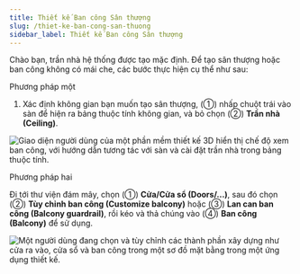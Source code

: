 ```yaml
---
title: Thiết kế Ban công Sân thượng
slug: /thiet-ke-ban-cong-san-thuong
sidebar_label: Thiết kế Ban công Sân thượng
---
```


Chào bạn, trần nhà hệ thống được tạo mặc định. Để tạo sân thượng hoặc ban công không có mái che, các bước thực hiện cụ thể như sau:

Phương pháp một

1. Xác định không gian bạn muốn tạo sân thượng, (①) nhấp chuột trái vào sàn để hiện ra bảng thuộc tính không gian, và bỏ chọn (②) **Trần nhà (Ceiling)**.

![Giao diện người dùng của một phần mềm thiết kế 3D hiển thị chế độ xem ban công, với hướng dẫn tương tác với sàn và cài đặt trần nhà trong bảng thuộc tính.](https://storage.googleapis.com/jegavn_kb/images/5690486f-cae8-4677-ba7c-8b8af89fd306.png)

Phương pháp hai

Đi tới thư viện đám mây, chọn (①) **Cửa/Cửa sổ (Doors/...)**, sau đó chọn (②) **Tùy chỉnh ban công (Customize balcony)** hoặc (③) **Lan can ban công (Balcony guardrail)**, rồi kéo và thả chúng vào (④) **Ban công (Balcony)** để sử dụng.

![Một người dùng đang chọn và tùy chỉnh các thành phần xây dựng như cửa ra vào, cửa sổ và ban công trong một sơ đồ mặt bằng trong một ứng dụng thiết kế.](https://storage.googleapis.com/jegavn_kb/images/3d47fafa-3038-430b-baff-0e59359f6230.png)